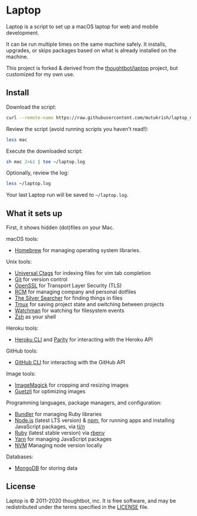 # Laptop

Laptop is a script to set up a macOS laptop for web and mobile development.

It can be run multiple times on the same machine safely.
It installs, upgrades, or skips packages
based on what is already installed on the machine.

This project is forked & derived from the [thoughtbot/laptop](https://github.com/thoughtbot/laptop) project, but customized for my own use.


## Install

Download the script:

```sh
curl --remote-name https://raw.githubusercontent.com/mutukrish/laptop_m1/main/mac
```

Review the script (avoid running scripts you haven’t read!):

```sh
less mac
```

Execute the downloaded script:

```sh
sh mac 2>&1 | tee ~/laptop.log
```

Optionally, review the log:

```sh
less ~/laptop.log
```

Your last Laptop run will be saved to `~/laptop.log`.

## What it sets up

First, it shows hidden (dot)files on your Mac.

macOS tools:

- [Homebrew] for managing operating system libraries.

[homebrew]: http://brew.sh/

Unix tools:

- [Universal Ctags] for indexing files for vim tab completion
- [Git] for version control
- [OpenSSL] for Transport Layer Security (TLS)
- [RCM] for managing company and personal dotfiles
- [The Silver Searcher] for finding things in files
- [Tmux] for saving project state and switching between projects
- [Watchman] for watching for filesystem events
- [Zsh] as your shell

[universal ctags]: https://ctags.io/
[git]: https://git-scm.com/
[openssl]: https://www.openssl.org/
[rcm]: https://github.com/thoughtbot/rcm
[the silver searcher]: https://github.com/ggreer/the_silver_searcher
[tmux]: http://tmux.github.io/
[watchman]: https://facebook.github.io/watchman/
[zsh]: http://www.zsh.org/

Heroku tools:

- [Heroku CLI] and [Parity] for interacting with the Heroku API

[heroku cli]: https://devcenter.heroku.com/articles/heroku-cli
[parity]: https://github.com/thoughtbot/parity

GitHub tools:

- [GitHub CLI] for interacting with the GitHub API

[github cli]: https://cli.github.com/

Image tools:

- [ImageMagick] for cropping and resizing images
- [Guetzli] for optimizing images

Programming languages, package managers, and configuration:

- [Bundler] for managing Ruby libraries
- [Node.js] (latest LTS version) & [npm], for running apps and installing JavaScript packages, via [tj/n]
- [Ruby] (latest stable version) via [rbenv]
- [Yarn] for managing JavaScript packages
- [NVM] Managing node version locally

[bundler]: http://bundler.io/
[imagemagick]: http://www.imagemagick.org/
[guetzli]: https://github.com/google/guetzli
[node.js]: http://nodejs.org/
[npm]: https://www.npmjs.org/
[tj/n]: https://github.com/tj/n
[ruby]: https://www.ruby-lang.org/en/
[rbenv]: https://rbenv.org
[yarn]: https://yarnpkg.com/en/
[nvm]: https://github.com/nvm-sh/nvm

Databases:

- [MongoDB] for storing data

[MongoDB]: https://www.mongodb.com/docs/manual/tutorial/install-mongodb-on-os-x/
[MongoDB Database Tools]: https://www.mongodb.com/docs/database-tools/installation/installation-macos/


## License

Laptop is © 2011-2020 thoughtbot, inc.
It is free software,
and may be redistributed under the terms specified in the [LICENSE] file.

[license]: LICENSE